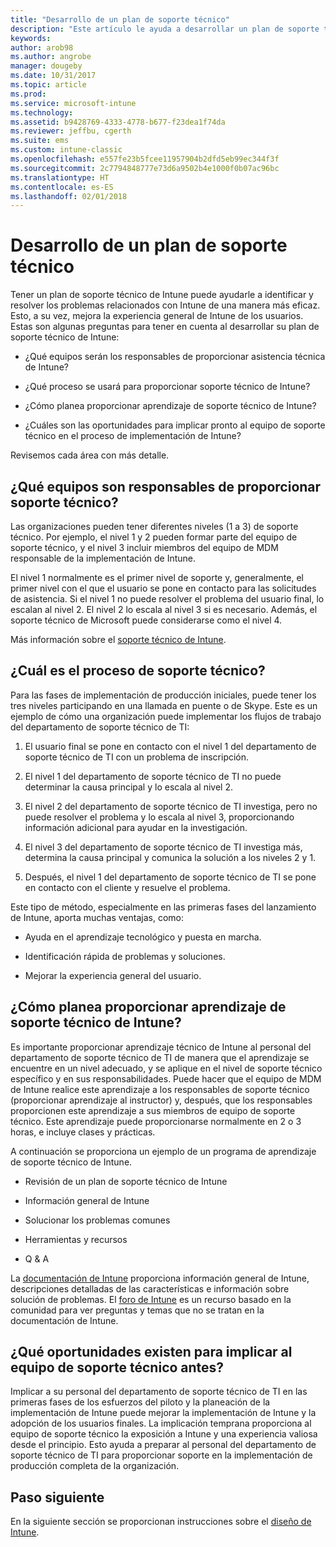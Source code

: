 ```yaml
---
title: "Desarrollo de un plan de soporte técnico"
description: "Este artículo le ayuda a desarrollar un plan de soporte técnico de Intune para una implementación de Microsoft Intune."
keywords: 
author: arob98
ms.author: angrobe
manager: dougeby
ms.date: 10/31/2017
ms.topic: article
ms.prod: 
ms.service: microsoft-intune
ms.technology: 
ms.assetid: b9428769-4333-4778-b677-f23dea1f74da
ms.reviewer: jeffbu, cgerth
ms.suite: ems
ms.custom: intune-classic
ms.openlocfilehash: e557fe23b5fcee11957904b2dfd5eb99ec344f3f
ms.sourcegitcommit: 2c7794848777e73d6a9502b4e1000f0b07ac96bc
ms.translationtype: HT
ms.contentlocale: es-ES
ms.lasthandoff: 02/01/2018
---
```

# <a name="develop-a-support-plan"></a>Desarrollo de un plan de soporte técnico

Tener un plan de soporte técnico de Intune puede ayudarle a identificar y resolver los problemas relacionados con Intune de una manera más eficaz. Esto, a su vez, mejora la experiencia general de Intune de los usuarios. Estas son algunas preguntas para tener en cuenta al desarrollar su plan de soporte técnico de Intune:

-   ¿Qué equipos serán los responsables de proporcionar asistencia técnica de Intune?

-   ¿Qué proceso se usará para proporcionar soporte técnico de Intune?

-   ¿Cómo planea proporcionar aprendizaje de soporte técnico de Intune?

-   ¿Cuáles son las oportunidades para implicar pronto al equipo de soporte técnico en el proceso de implementación de Intune?

Revisemos cada área con más detalle.

## <a name="which-teams-are-responsible-for-providing-support"></a>¿Qué equipos son responsables de proporcionar soporte técnico?

Las organizaciones pueden tener diferentes niveles (1 a 3) de soporte técnico. Por ejemplo, el nivel 1 y 2 pueden formar parte del equipo de soporte técnico, y el nivel 3 incluir miembros del equipo de MDM responsable de la implementación de Intune.

El nivel 1 normalmente es el primer nivel de soporte y, generalmente, el primer nivel con el que el usuario se pone en contacto para las solicitudes de asistencia. Si el nivel 1 no puede resolver el problema del usuario final, lo escalan al nivel 2. El nivel 2 lo escala al nivel 3 si es necesario. Además, el soporte técnico de Microsoft puede considerarse como el nivel 4.

Más información sobre el [soporte técnico de Intune](/intune/get-support).

## <a name="what-is-the-support-process"></a>¿Cuál es el proceso de soporte técnico?

Para las fases de implementación de producción iniciales, puede tener los tres niveles participando en una llamada en puente o de Skype. Este es un ejemplo de cómo una organización puede implementar los flujos de trabajo del departamento de soporte técnico de TI:

1.  El usuario final se pone en contacto con el nivel 1 del departamento de soporte técnico de TI con un problema de inscripción.

2.  El nivel 1 del departamento de soporte técnico de TI no puede determinar la causa principal y lo escala al nivel 2.

3.  El nivel 2 del departamento de soporte técnico de TI investiga, pero no puede resolver el problema y lo escala al nivel 3, proporcionando información adicional para ayudar en la investigación.

4.  El nivel 3 del departamento de soporte técnico de TI investiga más, determina la causa principal y comunica la solución a los niveles 2 y 1.

5.  Después, el nivel 1 del departamento de soporte técnico de TI se pone en contacto con el cliente y resuelve el problema.

Este tipo de método, especialmente en las primeras fases del lanzamiento de Intune, aporta muchas ventajas, como:

-   Ayuda en el aprendizaje tecnológico y puesta en marcha.

-   Identificación rápida de problemas y soluciones.

-   Mejorar la experiencia general del usuario.

## <a name="how-you-plan-to-provide-intune-support-training"></a>¿Cómo planea proporcionar aprendizaje de soporte técnico de Intune?

Es importante proporcionar aprendizaje técnico de Intune al personal del departamento de soporte técnico de TI de manera que el aprendizaje se encuentre en un nivel adecuado, y se aplique en el nivel de soporte técnico específico y en sus responsabilidades. Puede hacer que el equipo de MDM de Intune realice este aprendizaje a los responsables de soporte técnico (proporcionar aprendizaje al instructor) y, después, que los responsables proporcionen este aprendizaje a sus miembros de equipo de soporte técnico. Este aprendizaje puede proporcionarse normalmente en 2 o 3 horas, e incluye clases y prácticas.

A continuación se proporciona un ejemplo de un programa de aprendizaje de soporte técnico de Intune.

-   Revisión de un plan de soporte técnico de Intune

-   Información general de Intune

-   Solucionar los problemas comunes

-   Herramientas y recursos

-   Q & A

La [documentación de Intune](https://docs.microsoft.com/intune/) proporciona información general de Intune, descripciones detalladas de las características e información sobre solución de problemas. El [foro de Intune](https://social.technet.microsoft.com/Forums/home) es un recurso basado en la comunidad para ver preguntas y temas que no se tratan en la documentación de Intune.

## <a name="what-opportunities-are-there-to-involve-the-support-team-earlier"></a>¿Qué oportunidades existen para implicar al equipo de soporte técnico antes?

Implicar a su personal del departamento de soporte técnico de TI en las primeras fases de los esfuerzos del piloto y la planeación de la implementación de Intune puede mejorar la implementación de Intune y la adopción de los usuarios finales. La implicación temprana proporciona al equipo de soporte técnico la exposición a Intune y una experiencia valiosa desde el principio. Esto ayuda a preparar al personal del departamento de soporte técnico de TI para proporcionar soporte en la implementación de producción completa de la organización.

## <a name="next-step"></a>Paso siguiente

En la siguiente sección se proporcionan instrucciones sobre el [diseño de Intune](planning-guide-design.md).
